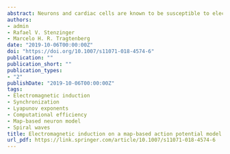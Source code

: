 ```yaml
---
abstract: Neurons and cardiac cells are known to be susceptible to electromagnetic radiation. Although many mathematical models exist to represent these cells, only recently there was an effort to include the electromagnetic induction on the membrane potential equations. In this paper, we investigate the effects of the induction on the logistic KTz, a computationally efficient map-based action potential model, and compare them to the more widely used Hindmarsh–Rose model. We study the effects of a self-induced current on a single cell and the synchronization of cells coupled through an induction current caused by the magnetic flux of the neighbor. We also study the emergence of aperiodic behaviors and the presence of chaos, as an effect of the inclusion of the induction. Besides, we use a simple network of KTz elements to show that the electromagnetic induction is relevant for the study of pattern formation. Additionally, we report for the first time the presence of cardiac spikes in the Hindmarsh–Rose model. Our results demonstrate the importance of implementing the induction current on different models and we provide a computationally efficient alternative to better understand how the induction acts on neuronal and cardiac cells.
authors:
- admin
- Rafael V. Stenzinger
- Marcelo H. R. Tragtenberg
date: "2019-10-06T00:00:00Z"
doi: "https://doi.org/10.1007/s11071-018-4574-6"
publication: ""
publication_short: ""
publication_types:
- "2"
publishDate: "2019-10-06T00:00:00Z"
tags:
- Electromagnetic induction
- Synchronization
- Lyapunov exponents
- Computational efficiency
- Map-based neuron model
- Spiral waves
title: Electromagnetic induction on a map-based action potential model
url_pdf: https://link.springer.com/article/10.1007/s11071-018-4574-6
---
```


